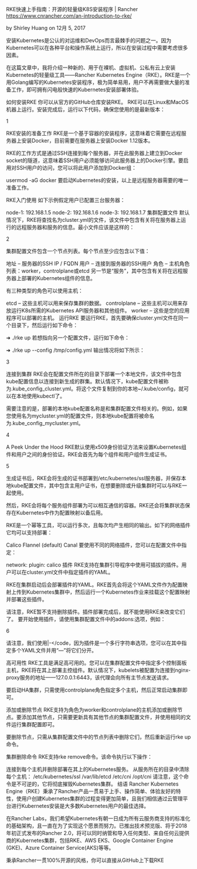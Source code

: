 RKE快速上手指南：开源的轻量级K8S安装程序 | Rancher https://www.cnrancher.com/an-introduction-to-rke/


by Shirley Huang on 12月 5, 2017

安装Kubernetes是公认的对运维和DevOps而言最棘手的问题之一。因为Kubernetes可以在各种平台和操作系统上运行，所以在安装过程中需要考虑很多因素。

在这篇文章中，我将介绍一种新的、用于在裸机、虚拟机、公私有云上安装Kubernetes的轻量级工具——Rancher Kubernetes Engine（RKE）。RKE是一个用Golang编写的Kubernetes安装程序，极为简单易用，用户不再需要做大量的准备工作，即可拥有闪电般快速的Kubernetes安装部署体验。

如何安装RKE
你可以从官方的GitHub仓库安装RKE。 RKE可以在Linux和MacOS机器上运行。安装完成后，运行以下代码，确保您使用的是最新版本：

1

RKE安装的准备工作
RKE是一个基于容器的安装程序，这意味着它需要在远程服务器上安装Docker，目前需要在服务器上安装Docker 1.12版本。

RKE的工作方式是通过SSH连接到每个服务器，并在此服务器上建立到Docker socket的隧道，这意味着SSH用户必须能够访问此服务器上的Docker引擎。要启用对SSH用户的访问，您可以将此用户添加到Docker组：

usermod -aG docker
要启动Kubernetes的安装，以上是远程服务器需要的唯一准备工作。

RKE入门使用
如下示例假定用户已配置三台服务器：

node-1: 192.168.1.5
node-2: 192.168.1.6
node-3: 192.168.1.7
集群配置文件
默认情况下，RKE将查找名为cluster.yml的文件，该文件中包含有关将在服务器上运行的远程服务器和服务的信息。最小文件应该是这样的：

2

集群配置文件包含一个节点列表。每个节点至少应包含以下值：

地址 – 服务器的SSH IP / FQDN
用户 – 连接到服务器的SSH用户
角色 – 主机角色列表：worker，controlplane或etcd
另一节是“服务”，其中包含有关将在远程服务器上部署的Kubernetes组件的信息。

有三种类型的角色可以使用主机：

etcd – 这些主机可以用来保存集群的数据。
controlplane – 这些主机可以用来存放运行K8s所需的Kubernetes API服务器和其他组件。
worker – 这些是您的应用程序可以部署的主机。
运行RKE
要运行RKE，首先要确保cluster.yml文件在同一个目录下，然后运行如下命令：

➜ ./rke up
若想指向另一个配置文件，运行如下命令：

➜ ./rke up --config /tmp/config.yml
输出情况将如下所示：

3

连接到集群
RKE会在配置文件所在的目录下部署一个本地文件，该文件中包含kube配置信息以连接到新生成的群集。默认情况下，kube配置文件被称为.kube_config_cluster.yml。将这个文件复制到你的本地~/.kube/config，就可以在本地使用kubectl了。

需要注意的是，部署的本地kube配置名称是和集群配置文件相关的。例如，如果您使用名为mycluster.yml的配置文件，则本地kube配置将被命名为.kube_config_mycluster.yml。

4

A Peek Under the Hood
RKE默认使用x509身份验证方法来设置Kubernetes组件和用户之间的身份验证。RKE会首先为每个组件和用户组件生成证书。

5

生成证书后，RKE会将生成的证书部署到/etc/kubernetes/ssl服务器，并保存本地kube配置文件，其中包含主用户证书，在想要删除或升级集群时可以与RKE一起使用。

然后，RKE会将每个服务组件部署为可以相互通信的容器。RKE还会将集群状态保存在Kubernetes中作为配置映射以备后用。

RKE是一个幂等工具，可以运行多次，且每次均产生相同的输出。如下的网络插件它均可以支持部署：

Calico
Flannel (default)
Canal
要使用不同的网络插件，您可以在配置文件中指定：

network:
  plugin: calico
插件
RKE支持在集群引导程序中使用可插拔的插件。用户可以在cluster.yml文件中指定插件的YAML。

RKE在集群启动后会部署插件的YAML。RKE首先会将这个YAML文件作为配置映射上传到Kubernetes集群中，然后运行一个Kubernetes作业来挂载这个配置映射并部署这些插件。

请注意，RKE暂不支持删除插件。插件部署完成后，就不能使用RKE来改变它们了。
要开始使用插件，请使用集群配置文件中的addons:选项，例如：

6

请注意，我们使用|-</code，因为插件是一个多行字符串选项，您可以在其中指定多个YAML文件并用“—”将它们分开。

高可用性
RKE工具是满足高可用的。您可以在集群配置文件中指定多个控制面板主机，RKE将在其上部署主控组件。默认情况下，kubelets被配置为连接到nginx-proxy服务的地址——127.0.0.1:6443，该代理会向所有主节点发送请求。

要启动HA集群，只需使用controlplane角色指定多个主机，然后正常启动集群即可。

添加或删除节点
RKE支持为角色为worker和controlplane的主机添加或删除节点。要添加其他节点，只需要更新具有其他节点的集群配置文件，并使用相同的文件运行集群配置即可。

要删除节点，只需从集群配置文件中的节点列表中删除它们，然后重新运行rke up命令。

集群删除命令
RKE支持rke remove命令。该命令执行以下操作：

连接到每个主机并删除部署在其上的Kubernetes服务。
从服务所在的目录中清除每个主机：
/etc/kubernetes/ssl
/var/lib/etcd
/etc/cni
/opt/cni
请注意，这个命令是不可逆的，它将彻底摧毁Kubernetes集群。
结语
Rancher Kubernetes Engine（RKE）秉承了Rancher产品一贯易于上手、操作简单、体验友好的特性，使用户创建Kubernetes集群的过程变得更加简单，且我们相信通过云管理平台进行Kubernetes安装是大多数Kubernetes用户的最佳选择。

在Rancher Labs，我们希望Kubernetes有朝一日成为所有云服务商支持的标准化的基础架构，且一直在为了实现这个愿景而努力。已推出技术预览版、将于2018年初正式发布的Rancher 2.0，将可以同时纳管和导入任何类型、来自任何云提供商的Kubernetes集群，包括RKE、AWS EKS、Google Container Engine (GKE)、Azure Container Service(AKS)等等。

秉承Rancher一贯100%开源的风格，你可以直接从GitHub上下载RKE